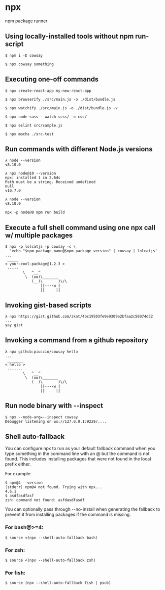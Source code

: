 # npx

npm package runner

## Using locally-installed tools without npm run-script

```shell
$ npm i -D cowsay

$ npx cowsay something
```

## Executing one-off commands

```shell
$ npx create-react-app my-new-react-app

$ npx browserify ./src/main.js -o ./dist/bundle.js

$ npx watchify ./src/main.js -o ./dist/bundle.js -v

$ npx node-sass --watch scss/ -o css/

$ npx eslint src/sample.js

$ npx mocha ./src-test
```

## Run commands with different Node.js versions

```shell
λ node --version
v8.10.0

λ npx node@10 --version
npx: installed 1 in 2.64s
Path must be a string. Received undefined
null
v10.7.0

λ node --version
v8.10.0
```

```
npx -p node@8 npm run build
```

## Execute a full shell command using one npx call w/ multiple packages

```whell
$ npx -p lolcatjs -p cowsay -c \
  'echo "$npm_package_name@$npm_package_version" | cowsay | lolcatjs'
...
 _____
< your-cool-package@1.2.3 >
 -----
        \   ^__^
         \  (oo)\_______
            (__)\       )\/\
                ||----w |
                ||     ||
```

## Invoking gist-based scripts

```shell
λ npx https://gist.github.com/zkat/4bc19503fe9e9309e2bfaa2c58074d32
...
yay gist
```

## Invoking a command from a github repository

```shell
λ npx github:piuccio/cowsay hello
...
 _______
< hello >
 -------
        \   ^__^
         \  (oo)\_______
            (__)\       )\/\
                ||----w |
                ||     ||
```

## Run node binary with --inspect

```shell
$ npx --node-arg=--inspect cowsay
Debugger listening on ws://127.0.0.1:9229/....
```

## Shell auto-fallback

You can configure npx to run as your default fallback command when you type something in the command line with an @ but the command is not found. This includes installing packages that were not found in the local prefix either.

For example:

```shell
$ npm@4 --version
(stderr) npm@4 not found. Trying with npx...
4.6.1
$ asdfasdfasf
zsh: command not found: asfdasdfasdf
```

You can optionally pass through --no-install when generating the fallback to prevent it from installing packages if the command is missing.

### For bash@>=4:

```shell
$ source <(npx --shell-auto-fallback bash)
```

### For zsh:

```shell
$ source <(npx --shell-auto-fallback zsh)
```

### For fish:

```shell
$ source (npx --shell-auto-fallback fish | psub)
```
